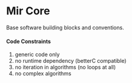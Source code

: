 Mir Core
==============

Base software building blocks and conventions.


#### Code Constraints

1. generic code only
2. no runtime dependency (betterC compatible)
3. no iteration in algorithms (no loops at all)
4. no complex algorithms
